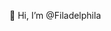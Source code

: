 👋 Hi, I’m @Filadelphila

<!---
Filadelphila/Filadelphila is a ✨ special ✨ repository because its `README.md` (this file) appears on your GitHub profile.
You can click the Preview link to take a look at your changes.
--->
